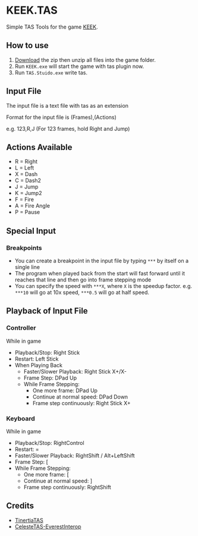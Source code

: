 # KEEK.TAS
Simple TAS Tools for the game [KEEK](https://store.steampowered.com/app/2088080/KEEK/).

## How to use
1. [Download](https://github.com/DemoJameson/KEEK.TAS/releases) the zip then unzip all files into the game folder.
2. Run `KEEK.exe` will start the game with tas plugin now.
3. Run `TAS.Stuido.exe` write tas.

## Input File
The input file is a text file with tas as an extension

Format for the input file is (Frames),(Actions)

e.g. 123,R,J (For 123 frames, hold Right and Jump)

## Actions Available
- R = Right
- L = Left
- X = Dash
- C = Dash2
- J = Jump
- K = Jump2
- F = Fire
- A = Fire Angle
- P = Pause

## Special Input

### Breakpoints
- You can create a breakpoint in the input file by typing `***` by itself on a single line
- The program when played back from the start will fast forward until it reaches that line and then go into frame stepping mode
- You can specify the speed with `***X`, where `X` is the speedup factor. e.g. `***10` will go at 10x speed, `***0.5` will go at half speed.

## Playback of Input File
### Controller
While in game
- Playback/Stop: Right Stick
- Restart: Left Stick
- When Playing Back
    - Faster/Slower Playback: Right Stick X+/X-
    - Frame Step: DPad Up
    - While Frame Stepping:
        - One more frame: DPad Up
        - Continue at normal speed: DPad Down
        - Frame step continuously: Right Stick X+

### Keyboard
While in game
- Playback/Stop: RightControl
- Restart: =
- Faster/Slower Playback: RightShift / Alt+LeftShift
- Frame Step: [
- While Frame Stepping:
    - One more frame: [
    - Continue at normal speed: ]
    - Frame step continuously: RightShift

## Credits
* [TinertiaTAS](https://github.com/ShootMe/TinertiaTAS)
* [CelesteTAS-EverestInterop](https://github.com/EverestAPI/CelesteTAS-EverestInterop)

